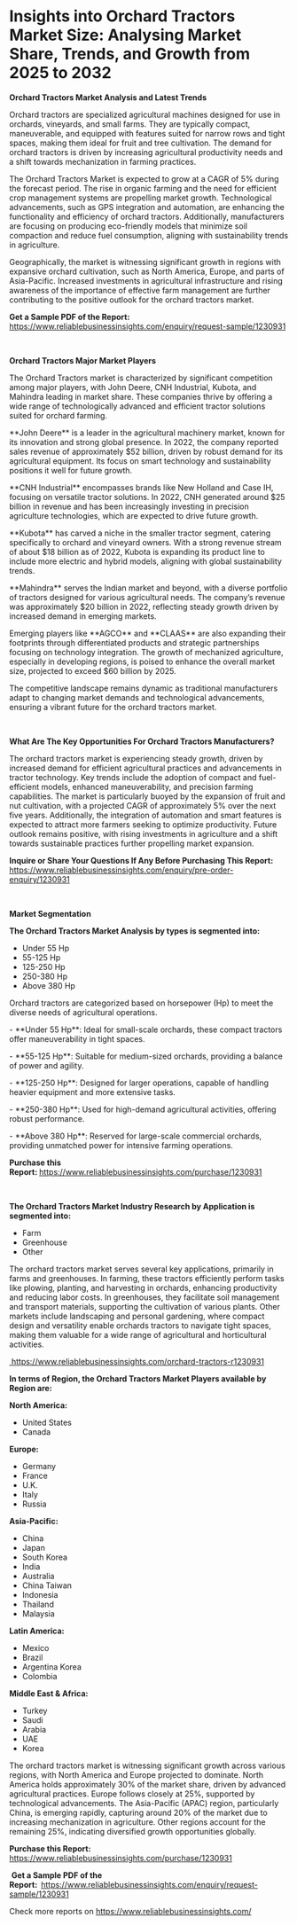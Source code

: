 <p><h1>Insights into Orchard Tractors Market Size: Analysing Market Share, Trends, and Growth from 2025 to 2032</h1></p><p><strong>Orchard Tractors Market Analysis and Latest Trends</strong></p>
<p><p>Orchard tractors are specialized agricultural machines designed for use in orchards, vineyards, and small farms. They are typically compact, maneuverable, and equipped with features suited for narrow rows and tight spaces, making them ideal for fruit and tree cultivation. The demand for orchard tractors is driven by increasing agricultural productivity needs and a shift towards mechanization in farming practices.</p><p>The Orchard Tractors Market is expected to grow at a CAGR of 5% during the forecast period. The rise in organic farming and the need for efficient crop management systems are propelling market growth. Technological advancements, such as GPS integration and automation, are enhancing the functionality and efficiency of orchard tractors. Additionally, manufacturers are focusing on producing eco-friendly models that minimize soil compaction and reduce fuel consumption, aligning with sustainability trends in agriculture.</p><p>Geographically, the market is witnessing significant growth in regions with expansive orchard cultivation, such as North America, Europe, and parts of Asia-Pacific. Increased investments in agricultural infrastructure and rising awareness of the importance of effective farm management are further contributing to the positive outlook for the orchard tractors market.</p></p>
<p><strong>Get a Sample PDF of the Report:&nbsp;</strong> <a href="https://www.reliablebusinessinsights.com/enquiry/request-sample/1230931?utm_campaign=3133&utm_medium=2&utm_source=Github&utm_content=ia&utm_term=09042025&utm_id=orchard-tractors">https://www.reliablebusinessinsights.com/enquiry/request-sample/1230931</a></p>
<p>&nbsp;</p>
<p><strong>Orchard Tractors Major Market Players</strong></p>
<p><p>The Orchard Tractors market is characterized by significant competition among major players, with John Deere, CNH Industrial, Kubota, and Mahindra leading in market share. These companies thrive by offering a wide range of technologically advanced and efficient tractor solutions suited for orchard farming.</p><p>**John Deere** is a leader in the agricultural machinery market, known for its innovation and strong global presence. In 2022, the company reported sales revenue of approximately $52 billion, driven by robust demand for its agricultural equipment. Its focus on smart technology and sustainability positions it well for future growth.</p><p>**CNH Industrial** encompasses brands like New Holland and Case IH, focusing on versatile tractor solutions. In 2022, CNH generated around $25 billion in revenue and has been increasingly investing in precision agriculture technologies, which are expected to drive future growth.</p><p>**Kubota** has carved a niche in the smaller tractor segment, catering specifically to orchard and vineyard owners. With a strong revenue stream of about $18 billion as of 2022, Kubota is expanding its product line to include more electric and hybrid models, aligning with global sustainability trends.</p><p>**Mahindra** serves the Indian market and beyond, with a diverse portfolio of tractors designed for various agricultural needs. The company’s revenue was approximately $20 billion in 2022, reflecting steady growth driven by increased demand in emerging markets.</p><p>Emerging players like **AGCO** and **CLAAS** are also expanding their footprints through differentiated products and strategic partnerships focusing on technology integration. The growth of mechanized agriculture, especially in developing regions, is poised to enhance the overall market size, projected to exceed $60 billion by 2025.</p><p>The competitive landscape remains dynamic as traditional manufacturers adapt to changing market demands and technological advancements, ensuring a vibrant future for the orchard tractors market.</p></p>
<p>&nbsp;</p>
<p><strong>What Are The Key Opportunities For Orchard Tractors Manufacturers?</strong></p>
<p><p>The orchard tractors market is experiencing steady growth, driven by increased demand for efficient agricultural practices and advancements in tractor technology. Key trends include the adoption of compact and fuel-efficient models, enhanced maneuverability, and precision farming capabilities. The market is particularly buoyed by the expansion of fruit and nut cultivation, with a projected CAGR of approximately 5% over the next five years. Additionally, the integration of automation and smart features is expected to attract more farmers seeking to optimize productivity. Future outlook remains positive, with rising investments in agriculture and a shift towards sustainable practices further propelling market expansion.</p></p>
<p><strong>Inquire or Share Your Questions If Any Before Purchasing This Report:</strong> <a href="https://www.reliablebusinessinsights.com/enquiry/pre-order-enquiry/1230931?utm_campaign=3133&utm_medium=2&utm_source=Github&utm_content=ia&utm_term=09042025&utm_id=orchard-tractors">https://www.reliablebusinessinsights.com/enquiry/pre-order-enquiry/1230931</a></p>
<p>&nbsp;</p>
<p><strong>Market Segmentation</strong></p>
<p><strong>The Orchard Tractors Market Analysis by types is segmented into:</strong></p>
<p><ul><li>Under 55 Hp</li><li>55-125 Hp</li><li>125-250 Hp</li><li>250-380 Hp</li><li>Above 380 Hp</li></ul></p>
<p><p>Orchard tractors are categorized based on horsepower (Hp) to meet the diverse needs of agricultural operations. </p><p>- **Under 55 Hp**: Ideal for small-scale orchards, these compact tractors offer maneuverability in tight spaces. </p><p>- **55-125 Hp**: Suitable for medium-sized orchards, providing a balance of power and agility. </p><p>- **125-250 Hp**: Designed for larger operations, capable of handling heavier equipment and more extensive tasks. </p><p>- **250-380 Hp**: Used for high-demand agricultural activities, offering robust performance. </p><p>- **Above 380 Hp**: Reserved for large-scale commercial orchards, providing unmatched power for intensive farming operations.</p></p>
<p><strong>Purchase this Report:&nbsp;</strong><a href="https://www.reliablebusinessinsights.com/purchase/1230931?utm_campaign=3133&utm_medium=2&utm_source=Github&utm_content=ia&utm_term=09042025&utm_id=orchard-tractors">https://www.reliablebusinessinsights.com/purchase/1230931</a></p>
<p>&nbsp;</p>
<p><strong>The Orchard Tractors Market Industry Research by Application is segmented into:</strong></p>
<p><ul><li>Farm</li><li>Greenhouse</li><li>Other</li></ul></p>
<p><p>The orchard tractors market serves several key applications, primarily in farms and greenhouses. In farming, these tractors efficiently perform tasks like plowing, planting, and harvesting in orchards, enhancing productivity and reducing labor costs. In greenhouses, they facilitate soil management and transport materials, supporting the cultivation of various plants. Other markets include landscaping and personal gardening, where compact design and versatility enable orchards tractors to navigate tight spaces, making them valuable for a wide range of agricultural and horticultural activities.</p></p>
<p><a href="https://www.reliablebusinessinsights.com/orchard-tractors-r1230931?utm_campaign=3133&utm_medium=2&utm_source=Github&utm_content=ia&utm_term=09042025&utm_id=orchard-tractors">&nbsp;https://www.reliablebusinessinsights.com/orchard-tractors-r1230931</a></p>
<p><strong>In terms of Region, the Orchard Tractors Market Players available by Region are:</strong></p>
<p>
    <p> <strong> North America: </strong>
        <ul>
            <li>United States</li>
            <li>Canada</li>
        </ul>
        </p> 
    <p> <strong> Europe: </strong>
        <ul>
            <li>Germany</li>
            <li>France</li>
            <li>U.K.</li>
            <li>Italy</li>
            <li>Russia</li>
        </ul>
        </p> 
    <p> <strong> Asia-Pacific: </strong>
        <ul>
            <li>China</li>
            <li>Japan</li>
            <li>South Korea</li>
            <li>India</li>
            <li>Australia</li>
            <li>China Taiwan</li>
            <li>Indonesia</li>
            <li>Thailand</li>
            <li>Malaysia</li>
        </ul>
        </p> 
    <p> <strong> Latin America: </strong>
        <ul>
            <li>Mexico</li>
            <li>Brazil</li>
            <li>Argentina Korea</li>
            <li>Colombia</li>
        </ul>
        </p> 
    <p> <strong> Middle East & Africa: </strong>
        <ul>
            <li>Turkey</li>
            <li>Saudi</li>
            <li>Arabia</li>
            <li>UAE</li>
            <li>Korea</li>
        </ul>
    </p>
    </p>
<p><p>The orchard tractors market is witnessing significant growth across various regions, with North America and Europe projected to dominate. North America holds approximately 30% of the market share, driven by advanced agricultural practices. Europe follows closely at 25%, supported by technological advancements. The Asia-Pacific (APAC) region, particularly China, is emerging rapidly, capturing around 20% of the market due to increasing mechanization in agriculture. Other regions account for the remaining 25%, indicating diversified growth opportunities globally.</p></p>
<p><strong>Purchase this Report: </strong><a href="https://www.reliablebusinessinsights.com/purchase/1230931?utm_campaign=3133&utm_medium=2&utm_source=Github&utm_content=ia&utm_term=09042025&utm_id=orchard-tractors">https://www.reliablebusinessinsights.com/purchase/1230931</a></p>
<p>&nbsp;<strong>Get a Sample PDF of the Report:&nbsp;&nbsp;</strong><a href="https://www.reliablebusinessinsights.com/enquiry/request-sample/1230931?utm_campaign=3133&utm_medium=2&utm_source=Github&utm_content=ia&utm_term=09042025&utm_id=orchard-tractors">https://www.reliablebusinessinsights.com/enquiry/request-sample/1230931</a></p>
<p><strong></strong></p>
<p>Check more reports on <a href="https://www.reliablebusinessinsights.com/?utm_campaign=3133&utm_medium=2&utm_source=Github&utm_content=ia&utm_term=09042025&utm_id=orchard-tractors">https://www.reliablebusinessinsights.com/</a></p>